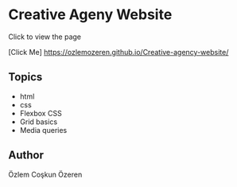 
# Creative Ageny Website
Click to view the page

[Click Me] https://ozlemozeren.github.io/Creative-agency-website/

## Topics

- html
- css
- Flexbox CSS 
- Grid basics
- Media queries


## Author

Özlem Coşkun Özeren 


















